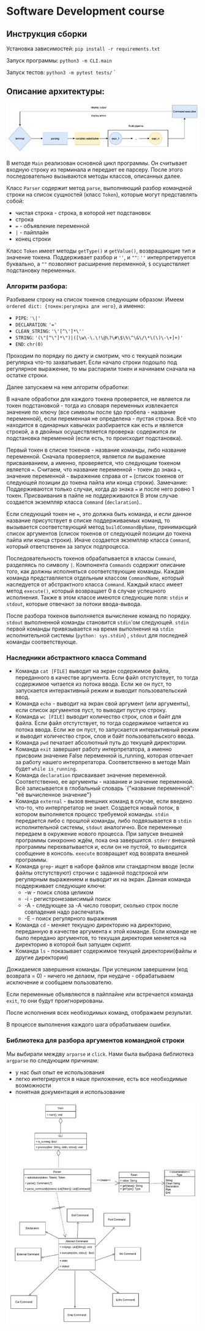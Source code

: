 # Software Development course

## Инструкция сборки

Установка зависимостей: `pip install -r requirements.txt`

Запуск программы: `python3 -m CLI.main`

Запуск тестов: `python3 -m pytest tests/`
`

## Описание архитектуры:

![Architecture](diagram.png)

В методе `Main` реализован основной цикл программы. Он считывает входную строку из терминала и передает ее парсеру.
После этого последовательно вызываются методы классов, описанных далее.

Класс `Parser` содержит метод `parse`, выполняющий разбор командной строки на список сущностей (класс `Token`), которые
могут представлять собой:

* чистая строка - строка, в которой нет подстановок
* строка
* `=` - объявление переменной
* `|` - пайплайн
* конец строки

Класс `Token` имеет методы `getType()` и `getValue()`, возвращающие тип и значение токена. Поддерживает разбор и `''`,
и `""`: `''` интерпретируется буквально, а `""` позволяют расширение переменной, `$` осуществляет подстановку
переменных.

### Алгоритм разбора:

Разбиваем строку на список токенов следующим образом:
Имеем `ordered dict: {токен:регулярка для него}`, а именно:

* `PIPE`: `'\|'`
* `DECLARATION`: `'='`
* `CLEAN_STRING`: `'\'[^\']*\''`
* `STRING`: `'(\"[^\"]*\")|([\w\-\.\!\@\?\#\$\%\^\&\/\*\(\)\-\+]+)'`
* `END`: `chr(0)`

Проходим по порядку по дикту и смотрим, что с текущей позиции регулярка что-то захватывает. Если начало строки подошло под регулярное выражение,
то мы распарили токен и начинаем сначала на остатке строки.

Далее запускаем на нем алгоритм обработки:

В начале обработки для каждого токена проверяется, не является ли токен подстановкой - тогда из словаря переменных
извлекается значение по ключу (все символы после `$`до пробела - название переменной), если переменная не определена -
пустая строка. Всё что находится в одинарных кавычках разбирается как есть и является строкой, а в двойных
осуществляется проверка: содержится ли подстановка переменной (если есть, то происходит подстановка).

Первый токен в списке токенов - название команды, либо название переменной. Сначала проверяется, является ли выражение
присваиванием, а именно, проверяется, что следующим токеном является `=`. Считаем, что название переменной - токен до
знака `=`, значение переменной - выражение справа от `=` (список токенов от следующей позиции до токена пайпа или конца
строки). Замечание:
Поддерживаются только случаи, когда до знака `=` и после него ровно 1 токен. Присваивания в пайпе не поддерживаются В
этом случае создается экземпляр класса `Command` (`declaration`)..

Если следующий токен не `=`, это должна быть команда, и если данное название присутствует в списке поддерживаемых
команд, то вызывается соответствующий метод `buildCommandByName`, принимающий список аргументов (список токенов от
следующей позиции до токена пайпа или конца строки). Иначе создается экземпляр класса `Command`, который ответственен за
запуск подпроцесса.

Последовательность токенов обрабатывается в классы `Command`, разделяясь по символу `|`. Компонента `Commands` содержит
описание того, как должны исполняться соответствующие команды. Каждая команда представляется отдельным
классом `CommandName`, который наследуется от абстрактного класса `Command`. Каждый класс имеет метод `execute()`,
который возвращает 0 в случае успешного исполнения. Также в этом классе имеются следующие поля: `stdin` и `stdout`,
которые отвечают за потоки ввода-вывода.

После разбора токенов выполняется вычисление команд по порядку. `stdout` выполненной команды становится `stdin`'ом
следующей.
`stdin` первой команды привязывается на время выполнения на `stdin` исполнительной системы (`python: sys.stdin`)
, `stdout` для последней команды соответствующе.

### Наследники абстрактного класса Command

* Команда `cat [FILE]` выводит на экран содержимое файла, переданного в качестве аргумента. Если файл отстутствует, то
  тогда содержимое читается из потока ввода. Если же он пуст, то запускается интерактивный режим и выводит
  пользовательский ввод.
* Команда `echo`  - выводит на экран свой аргумент (или аргументы), если список аргументов пуст, то выводит пустую
  строку.
* Команда `wc [FILE]` выводит количество строк, слов и байт для файла. Если файл отстутствует, то тогда содержимое
  читается из потока ввода. Если же он пуст, то запускается интерактивный режим и выводит количество строк, слов и байт
  пользовательского ввода.
* Команда `pwd` печатает абсолютный путь до текущей директории.
* Команда `exit` завершает работу интерпретатора, а именно присвоим значение False переменной is_running, которая
  отвечает за работу нашего интерпретатора. Соответственно в методе Main будет `while is_running`.
* Команда `declaration` присваивает значение переменной. Соответственно, ее аргументы - название и значение переменной.
  Всё записывается в глобальный словарь `{"название переменной": "её вычисленное значение"}
* Команда `external` - вызов внешних команд в случае, если введено что-то, что интерпретатор не знает. Создается новый
  поток, в котором выполняется процесс требуемой команды.  `stdin` передается либо с прошлой команды, либо подвязывается
  в `stdin` исполнительной системы, `stdout` аналогично. Все переменные передаем в окружение нового процесса. При
  запуске внешней программы синхронно ждём, пока она завершится. `stderr` внешней программы перехватывается и, если он
  не пустой, то выводится сообщение в консоль. `execute` возвращает код возврата внешней программы.
* Команда `grep`- ищет в наборе файлов или стандартном вводе (если файлы отстутствуют) строчки с заданной подстрокой или регулярным выражением и выводит их на экран.  Данная команда поддерживает следующие ключи:
  * -w - поиск слова целиком
  * -i - регистронезависимый поиск
  * -A - следующее за -A число говорит, сколько строк после совпадения надо распечатать
  * -E - поиск регулярного выражения
* Команда `cd` - меняет текущую директорию на директорию, переданную в качестве аргумента к этой команде. Если команде не было передано аргументов, то текущая директория меняется на директорию в которой был запущен скрипт.
* Команда `ls` - показывает содержимое текущей директории(файлы и другие директории)

Дожидаемся завершения команды. При успешном завершении (код возврата = 0) - ничего не делаем, при неудаче - обрабатываем
исключение и сообщаем пользователю.

Если переменные объявляются в пайплайне или встречается команда `exit`, то они будут проигнорированы.

После исполнения всех необходимых команд, отображаем результат.

В процессе выполнения каждого шага обрабатываем ошибки.

### Библиотека для разбора аргументов командной строки

Мы выбирали междву `arparse` и `click`.
Нами была выбрана библиотека `argparse` по следующим причинам:

- у нас был опыт ее использования
- легко интегрируется в наше приложение, есть все необходимые возможности
- понятная документация и использование

![Architecture](UML.png)
